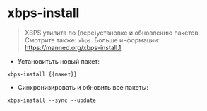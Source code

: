 # xbps-install

> XBPS утилита по (пере)установке и обновлению пакетов.
> Смотрите также: `xbps`.
> Больше информации: <https://manned.org/xbps-install.1>.

- Установитьть новый пакет:

`xbps-install {{пакет}}`

- Синхронизировать и обновить все пакеты:

`xbps-install --sync --update`
